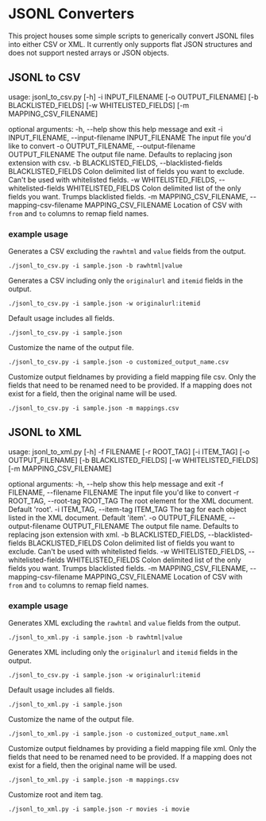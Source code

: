 # JSONL Converters
This project houses some simple scripts to generically convert JSONL files into either CSV or XML.  It currently only supports flat JSON structures and does not support nested arrays or JSON objects.

## JSONL to CSV
usage: jsonl_to_csv.py [-h] -i INPUT_FILENAME [-o OUTPUT_FILENAME]
                      [-b BLACKLISTED_FIELDS] [-w WHITELISTED_FIELDS]
                      [-m MAPPING_CSV_FILENAME]

optional arguments:
  -h, --help            show this help message and exit
  -i INPUT_FILENAME, --input-filename INPUT_FILENAME
                        The input file you'd like to convert
  -o OUTPUT_FILENAME, --output-filename OUTPUT_FILENAME
                        The output file name. Defaults to replacing json
                        extension with csv.
  -b BLACKLISTED_FIELDS, --blacklisted-fields BLACKLISTED_FIELDS
                        Colon delimited list of fields you want to exclude.
                        Can't be used with whitelisted fields.
  -w WHITELISTED_FIELDS, --whitelisted-fields WHITELISTED_FIELDS
                        Colon delimited list of the only fields you want.
                        Trumps blacklisted fields.
  -m MAPPING_CSV_FILENAME, --mapping-csv-filename MAPPING_CSV_FILENAME
                        Location of CSV with `from` and `to` columns to remap
                        field names.

### example usage
Generates a CSV excluding the `rawhtml` and `value` fields from the output.
```
./jsonl_to_csv.py -i sample.json -b rawhtml|value
```

Generates a CSV including only the `originalurl` and `itemid` fields in the output.
```
./jsonl_to_csv.py -i sample.json -w originalurl:itemid
```

Default usage includes all fields.
```
./jsonl_to_csv.py -i sample.json
```

Customize the name of the output file.
```
./jsonl_to_csv.py -i sample.json -o customized_output_name.csv
```

Customize output fieldnames by providing a field mapping file csv.  Only the fields that need to be renamed need to be provided.  If a mapping does not exist for a field, then the original name will be used.
```
./jsonl_to_csv.py -i sample.json -m mappings.csv
```

## JSONL to XML
usage: jsonl_to_xml.py [-h] -f FILENAME [-r ROOT_TAG] [-i ITEM_TAG]
                       [-o OUTPUT_FILENAME] [-b BLACKLISTED_FIELDS]
                       [-w WHITELISTED_FIELDS] [-m MAPPING_CSV_FILENAME]

optional arguments:
  -h, --help            show this help message and exit
  -f FILENAME, --filename FILENAME
                        The input file you'd like to convert
  -r ROOT_TAG, --root-tag ROOT_TAG
                        The root element for the XML document. Default 'root'.
  -i ITEM_TAG, --item-tag ITEM_TAG
                        The tag for each object listed in the XML document.
                        Default 'item'.
  -o OUTPUT_FILENAME, --output-filename OUTPUT_FILENAME
                        The output file name. Defaults to replacing json
                        extension with xml.
  -b BLACKLISTED_FIELDS, --blacklisted-fields BLACKLISTED_FIELDS
                        Colon delimited list of fields you want to exclude.
                        Can't be used with whitelisted fields.
  -w WHITELISTED_FIELDS, --whitelisted-fields WHITELISTED_FIELDS
                        Colon delimited list of the only fields you want.
                        Trumps blacklisted fields.
  -m MAPPING_CSV_FILENAME, --mapping-csv-filename MAPPING_CSV_FILENAME
                        Location of CSV with `from` and `to` columns to remap
                        field names.
                        
### example usage
Generates XML excluding the `rawhtml` and `value` fields from the output.
```
./jsonl_to_xml.py -i sample.json -b rawhtml|value
```

Generates XML including only the `originalurl` and `itemid` fields in the output.
```
./jsonl_to_csv.py -i sample.json -w originalurl:itemid
```

Default usage includes all fields.
```
./jsonl_to_xml.py -i sample.json
```

Customize the name of the output file.
```
./jsonl_to_xml.py -i sample.json -o customized_output_name.xml
```

Customize output fieldnames by providing a field mapping file xml.  Only the fields that need to be renamed need to be provided.  If a mapping does not exist for a field, then the original name will be used.
```
./jsonl_to_xml.py -i sample.json -m mappings.csv
```

Customize root and item tag.
```
./jsonl_to_xml.py -i sample.json -r movies -i movie
```
